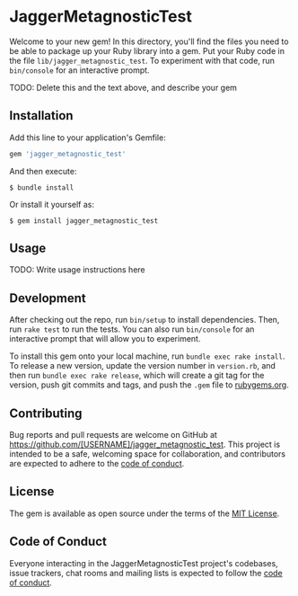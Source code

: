 # JaggerMetagnosticTest

Welcome to your new gem! In this directory, you'll find the files you need to be able to package up your Ruby library into a gem. Put your Ruby code in the file `lib/jagger_metagnostic_test`. To experiment with that code, run `bin/console` for an interactive prompt.

TODO: Delete this and the text above, and describe your gem

## Installation

Add this line to your application's Gemfile:

```ruby
gem 'jagger_metagnostic_test'
```

And then execute:

    $ bundle install

Or install it yourself as:

    $ gem install jagger_metagnostic_test

## Usage

TODO: Write usage instructions here

## Development

After checking out the repo, run `bin/setup` to install dependencies. Then, run `rake test` to run the tests. You can also run `bin/console` for an interactive prompt that will allow you to experiment.

To install this gem onto your local machine, run `bundle exec rake install`. To release a new version, update the version number in `version.rb`, and then run `bundle exec rake release`, which will create a git tag for the version, push git commits and tags, and push the `.gem` file to [rubygems.org](https://rubygems.org).

## Contributing

Bug reports and pull requests are welcome on GitHub at https://github.com/[USERNAME]/jagger_metagnostic_test. This project is intended to be a safe, welcoming space for collaboration, and contributors are expected to adhere to the [code of conduct](https://github.com/[USERNAME]/jagger_metagnostic_test/blob/master/CODE_OF_CONDUCT.md).


## License

The gem is available as open source under the terms of the [MIT License](https://opensource.org/licenses/MIT).

## Code of Conduct

Everyone interacting in the JaggerMetagnosticTest project's codebases, issue trackers, chat rooms and mailing lists is expected to follow the [code of conduct](https://github.com/[USERNAME]/jagger_metagnostic_test/blob/master/CODE_OF_CONDUCT.md).
